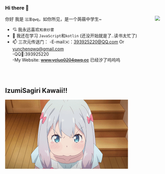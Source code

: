 ### Hi there 👋

<img align="right" src="https://github-readme-stats.vercel.app/api/top-langs/?username=YunChenqwq&layout=donut-vertical&custom_title=我主要会用什么语言&theme=highcontrast"/>

你好 我是 `沄澐qwq`，如你所见，是一个蒟蒻中学生~

- 💘 我永远喜欢`和泉纱雾`
- 🌱 我还在学习 `JavaScript`和`kotlin` (还没开始就是了..读书太忙了)
- 📫 三次元传送门：
  -E-mail✉️：393925220@QQ.com Or yunchenqwq@gmail.com<br>
  -QQ🐧:393925220<br>
  -My Website: ~~www.yeluo0204qwq.cc~~ 已经汐了呜呜呜<br>

<br><br>

## IzumiSagiri Kawaii!!
</a>
   <img align="center" alt="Top Langs" src="https://github.com/YunChenqwq/YunChenqwq/blob/main/izumi.gif" />  
</a>
   
  
<br><br>

